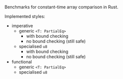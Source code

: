 Benchmarks for constant-time array comparison in Rust.

Implemented styles:

* imperative
    * generic `<T: PartialEq>`
        * with bound checking
        * no bound checking (still safe)
    * specialised `u8`
        * with bound checking
        * no bound checking (still safe)
* functional
    * generic `<T: PartialEq>`
    * specialised `u8`
